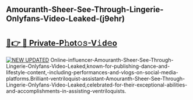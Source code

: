 ## Amouranth-Sheer-See-Through-Lingerie-Onlyfans-Video-Leaked-(j9ehr)


# <h2><a href="https://mediaupload.pro?-19M">🔗👉 🔴 Private-P𝚑ot𝚘𝚜-V𝚒d𝚎o</a></h2>

[![NEW UPDATED](https://i.imgur.com/0qMVB7G.gif)](https://mediaupload.pro?-19M)
Online-influencer-Amouranth-Sheer-See-Through-Lingerie-Onlyfans-Video-Leaked,known-for-publishing-dance-and-lifestyle-content,-including-performances-and-vlogs-on-social-media-platforms.Brilliant-ventriloquist-assistant-Amouranth-Sheer-See-Through-Lingerie-Onlyfans-Video-Leaked,celebrated-for-their-exceptional-abilities-and-accomplishments-in-assisting-ventriloquists.  